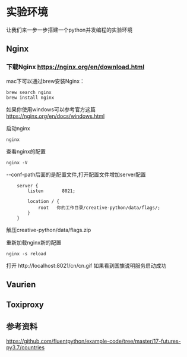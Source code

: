 # 实验环境
让我们来一步一步搭建一个python并发编程的实验环境

## Nginx
### 下载Nginx https://nginx.org/en/download.html
mac下可以通过brew安装Nginx：
``` shell
brew search nginx
brew install nginx
```
如果你使用windows可以参考官方这篇
https://nginx.org/en/docs/windows.html

启动nginx
```
nginx
```

查看nginx的配置
``` shell
nginx -V
```
--conf-path后面的是配置文件,打开配置文件增加server配置
```
    server {
        listen       8021;

        location / {
            root   你的工作目录/creative-python/data/flags/;
        }
    }
```

解压creative-python/data/flags.zip

重新加载nginx新的配置
``` shell
nginx -s reload
```

打开
http://localhost:8021/cn/cn.gif
如果看到国旗说明服务启动成功


## Vaurien

## Toxiproxy





## 参考资料
https://github.com/fluentpython/example-code/tree/master/17-futures-py3.7/countries